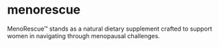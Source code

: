 # menorescue
MenoRescue™ stands as a natural dietary supplement crafted to support women in navigating through menopausal challenges.
